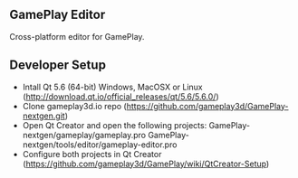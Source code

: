 ## GamePlay Editor

Cross-platform editor for GamePlay.

## Developer Setup

- Intall Qt 5.6 (64-bit) Windows, MacOSX or Linux (http://download.qt.io/official_releases/qt/5.6/5.6.0/)
- Clone gameplay3d.io repo (https://github.com/gameplay3d/GamePlay-nextgen.git)
- Open Qt Creator and open the following projects:
	 GamePlay-nextgen/gameplay/gameplay.pro
	 GamePlay-nextgen/tools/editor/gameplay-editor.pro
- Configure both projects in Qt Creator (https://github.com/gameplay3d/GamePlay/wiki/QtCreator-Setup)
